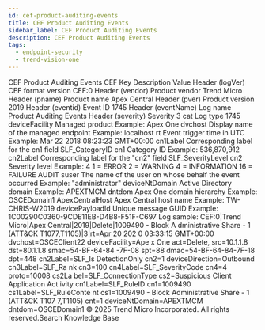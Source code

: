 ```yaml
---
id: cef-product-auditing-events
title: CEF Product Auditing Events
sidebar_label: CEF Product Auditing Events
description: CEF Product Auditing Events
tags:
  - endpoint-security
  - trend-vision-one
---
```


 CEF Product Auditing Events CEF Key Description Value Header (logVer) CEF format version CEF:0 Header (vendor) Product vendor Trend Micro Header (pname) Product name Apex Central Header (pver) Product version 2019 Header (eventid) Event ID 1745 Header (eventName) Log name Product Auditing Events Header (severity) Severity 3 cat Log type 1745 deviceFacility Managed product Example: Apex One dvchost Display name of the managed endpoint Example: localhost rt Event trigger time in UTC Example: Mar 22 2018 08:23:23 GMT+00:00 cn1Label Corresponding label for the cn1 field SLF_CategoryID cn1 Category ID Example: 536,870,912 cn2Label Corresponding label for the "cn2" field SLF_SeverityLevel cn2 Severity level Example: 4 1 = ERROR 2 = WARNING 4 = INFORMATION 16 = FAILURE AUDIT suser The name of the user on whose behalf the event occurred Example: "administrator" deviceNtDomain Active Directory domain Example: APEXTMCM dntdom Apex One domain hierarchy Example: OSCEDomain1 ApexCentralHost Apex Central host name Example: TW-CHRIS-W2019 devicePayloadId Unique message GUID Example: 1C00290C0360-9CDE11EB-D4B8-F51F-C697 Log sample: CEF:0|Trend Micro|Apex Central|2019|Delete|1009490 - Block A dministrative Share - 1 (ATT&CK T1077,T1105)|3|rt=Apr 20 202 0 03:33:15 GMT+00:00 dvchost=OSCEClient22 deviceFacility=Ape x One act=Delete, src=10.1.1.8 dst=80.1.1.8 smac=54-BF-64-84 -7F-08 spt=88 dmac=54-BF-64-84-7F-18 dpt=448 cn2Label=SLF_Is DetectionOnly cn2=1 deviceDirection=Outbound cn3Label=SLF_Ra nk cn3=100 cn4Label=SLF_SeverityCode cn4=4 proto=10008 cs2La bel=SLF_ConnectionType cs2=Suspicious Client Application Act ivity cn1Label=SLF_RuleID cn1=1009490 cs1Label=SLF_RuleConte nt cs1=1009490 - Block Administrative Share - 1 (ATT&CK T107 7,T1105) cnt=1 deviceNtDomain=APEXTMCM dntdom=OSCEDomain1 © 2025 Trend Micro Incorporated. All rights reserved.Search Knowledge Base